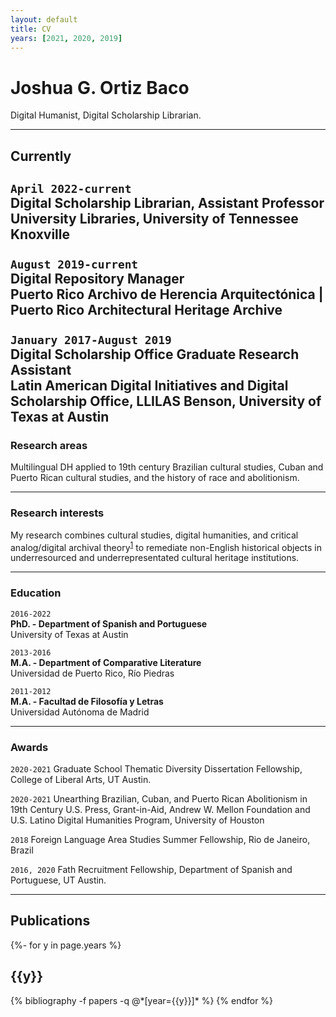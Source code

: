 ```yaml
---
layout: default
title: CV
years: [2021, 2020, 2019]
---
```

# Joshua G. Ortiz Baco
Digital Humanist, Digital Scholarship Librarian.

---
## Currently

`April 2022-current`<br>
__Digital Scholarship Librarian, Assistant Professor__<br>University Libraries, University of Tennessee Knoxville
<br><br>`August 2019-current`<br>
__Digital Repository Manager__<br>Puerto Rico Archivo de Herencia Arquitectónica | Puerto Rico Architectural Heritage Archive
<br><br>`January 2017-August 2019`<br>
__Digital Scholarship Office Graduate Research Assistant__<br>Latin American Digital Initiatives and Digital Scholarship Office, LLILAS Benson, University of Texas at Austin
---
### Research areas

Multilingual DH applied to 19th century Brazilian cultural studies, Cuban and Puerto Rican cultural studies, and the history of race and abolitionism.

---
### Research interests

My research combines cultural studies, digital humanities, and critical analog/digital archival theory<sup>[1]</sup> to remediate non-English historical objects in underresourced and underrepresentated cultural heritage institutions. 

---
### Education

`2016-2022`<br>
__PhD. - Department of Spanish and Portuguese__ <br>University of Texas at Austin

`2013-2016`<br>
__M.A. - Department of Comparative Literature__ <br> Universidad de Puerto Rico, Río Piedras

`2011-2012`<br>
__M.A. - Facultad de Filosofía y Letras__ <br> Universidad Autónoma de Madrid

---
### Awards

`2020-2021` Graduate School Thematic Diversity Dissertation Fellowship, College of Liberal Arts, UT Austin.

`2020-2021` Unearthing Brazilian, Cuban, and Puerto Rican Abolitionism in 19th Century U.S. Press, Grant-in-Aid, Andrew W. Mellon Foundation and U.S. Latino Digital Humanities Program, University of Houston

`2018` Foreign Language Area Studies Summer Fellowship, Rio de Janeiro, Brazil

`2016, 2020` Fath Recruitment Fellowship, Department of Spanish and Portuguese, UT Austin.

---
## Publications
<div class="publications">

{%- for y in page.years %}
  <h2 class="year">{{y}}</h2>
  {% bibliography -f papers -q @*[year={{y}}]* %}
{% endfor %}

</div>

[1]: https://doi.org/10.1093/ahr/rhab359
